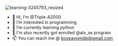 ![learning-3245793_resized](https://user-images.githubusercontent.com/111039968/224278559-52bfec80-2b3f-4f8a-9b0f-92bf487e5ce3.jpg)

- 👋 Hi, I’m @Triple-A2000
- 👀 I’m interested in programming
- 🌱 I’m currently learning python
- 💞️ I'm also recently got enrolled @alx_se program
- 📫 You can reach me @ boyeayomide@gmail.com

<!---
Triple-A2000/Triple-A2000 is a ✨ special ✨ repository because its `README.md` (this file) appears on your GitHub profile.
You can click the Preview link to take a look at your changes.
--->
